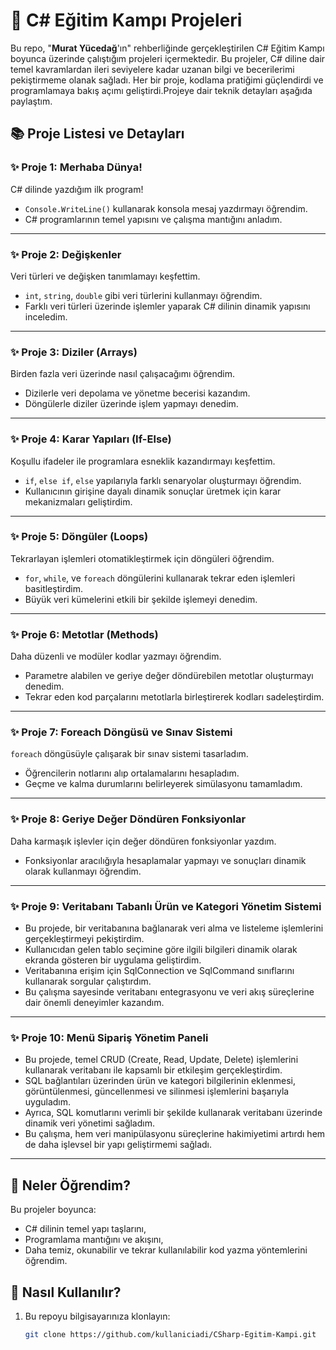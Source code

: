 # 🚀 **C# Eğitim Kampı Projeleri**  

Bu repo, "**Murat Yücedağ**'ın" rehberliğinde gerçekleştirilen C# Eğitim Kampı boyunca üzerinde çalıştığım projeleri içermektedir. Bu projeler, C# diline dair temel kavramlardan ileri seviyelere kadar uzanan bilgi ve becerilerimi pekiştirmeme olanak sağladı. Her bir proje, kodlama pratiğimi güçlendirdi ve programlamaya bakış açımı geliştirdi.Projeye dair teknik detayları aşağıda paylaştım.
## 📚 **Proje Listesi ve Detayları**  

### ✨ **Proje 1: Merhaba Dünya!**  
C# dilinde yazdığım ilk program!  
- `Console.WriteLine()` kullanarak konsola mesaj yazdırmayı öğrendim.  
- C# programlarının temel yapısını ve çalışma mantığını anladım.  

---

### ✨ **Proje 2: Değişkenler**  
Veri türleri ve değişken tanımlamayı keşfettim.  
- `int`, `string`, `double` gibi veri türlerini kullanmayı öğrendim.  
- Farklı veri türleri üzerinde işlemler yaparak C# dilinin dinamik yapısını inceledim.  

---

### ✨ **Proje 3: Diziler (Arrays)**  
Birden fazla veri üzerinde nasıl çalışacağımı öğrendim.  
- Dizilerle veri depolama ve yönetme becerisi kazandım.  
- Döngülerle diziler üzerinde işlem yapmayı denedim.  

---

### ✨ **Proje 4: Karar Yapıları (If-Else)**  
Koşullu ifadeler ile programlara esneklik kazandırmayı keşfettim.  
- `if`, `else if`, `else` yapılarıyla farklı senaryolar oluşturmayı öğrendim.  
- Kullanıcının girişine dayalı dinamik sonuçlar üretmek için karar mekanizmaları geliştirdim.  

---

### ✨ **Proje 5: Döngüler (Loops)**  
Tekrarlayan işlemleri otomatikleştirmek için döngüleri öğrendim.  
- `for`, `while`, ve `foreach` döngülerini kullanarak tekrar eden işlemleri basitleştirdim.  
- Büyük veri kümelerini etkili bir şekilde işlemeyi denedim.  

---

### ✨ **Proje 6: Metotlar (Methods)**  
Daha düzenli ve modüler kodlar yazmayı öğrendim.  
- Parametre alabilen ve geriye değer döndürebilen metotlar oluşturmayı denedim.  
- Tekrar eden kod parçalarını metotlarla birleştirerek kodları sadeleştirdim.  

---

### ✨ **Proje 7: Foreach Döngüsü ve Sınav Sistemi**  
`foreach` döngüsüyle çalışarak bir sınav sistemi tasarladım.  
- Öğrencilerin notlarını alıp ortalamalarını hesapladım.  
- Geçme ve kalma durumlarını belirleyerek simülasyonu tamamladım.  

---

### ✨ **Proje 8: Geriye Değer Döndüren Fonksiyonlar**  
Daha karmaşık işlevler için değer döndüren fonksiyonlar yazdım.  
- Fonksiyonlar aracılığıyla hesaplamalar yapmayı ve sonuçları dinamik olarak kullanmayı öğrendim.  

---
### ✨ **Proje 9: Veritabanı Tabanlı Ürün ve Kategori Yönetim Sistemi**
- Bu projede, bir veritabanına bağlanarak veri alma ve listeleme işlemlerini gerçekleştirmeyi pekiştirdim.
- Kullanıcıdan gelen tablo seçimine göre ilgili bilgileri dinamik olarak ekranda gösteren bir uygulama geliştirdim.
- Veritabanına erişim için SqlConnection ve SqlCommand sınıflarını kullanarak sorgular çalıştırdım.
- Bu çalışma sayesinde veritabanı entegrasyonu ve veri akış süreçlerine dair önemli deneyimler kazandım.

---

### ✨ **Proje 10: Menü Sipariş Yönetim Paneli**
- Bu projede, temel CRUD (Create, Read, Update, Delete) işlemlerini kullanarak veritabanı ile kapsamlı bir etkileşim gerçekleştirdim. 
- SQL bağlantıları üzerinden ürün ve kategori bilgilerinin eklenmesi, görüntülenmesi, güncellenmesi ve silinmesi işlemlerini başarıyla uyguladım. 
- Ayrıca, SQL komutlarını verimli bir şekilde kullanarak veritabanı üzerinde dinamik veri yönetimi sağladım.
- Bu çalışma, hem veri manipülasyonu süreçlerine hakimiyetimi artırdı hem de daha işlevsel bir yapı geliştirmemi sağladı.

---
## 🌟 **Neler Öğrendim?**  
Bu projeler boyunca:  
- C# dilinin temel yapı taşlarını,  
- Programlama mantığını ve akışını,  
- Daha temiz, okunabilir ve tekrar kullanılabilir kod yazma yöntemlerini öğrendim.  

## 📂 **Nasıl Kullanılır?**  
1. Bu repoyu bilgisayarınıza klonlayın:  
   ```bash
   git clone https://github.com/kullaniciadi/CSharp-Egitim-Kampi.git
